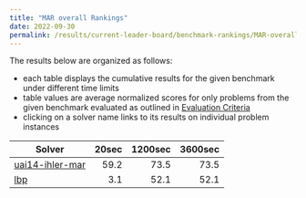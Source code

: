 ```yaml
---
title: "MAR overall Rankings"
date: 2022-09-30
permalink: /results/current-leader-board/benchmark-rankings/MAR-overall-rankings
---
```




The results below are organized as follows:
- each table displays the cumulative results for the given benchmark under different time limits
- table values are average normalized scores for only problems from the given benchmark evaluated as outlined in [Evaluation Criteria](https://uaicompetition.github.io/uci-2022/results/evaluation-criteria/)
- clicking on a solver name links to its results on individual problem instances


|                            Solver                             | 20sec | 1200sec | 3600sec |
| ------------------------------------------------------------- | ----: | ------: | ------: |
| [uai14-ihler-mar](../solver-scores/uai14-ihler-mar-scores.md) |  59.2 |    73.5 |    73.5 |
| [lbp](../solver-scores/lbp-scores.md)                         |   3.1 |    52.1 |    52.1 |

